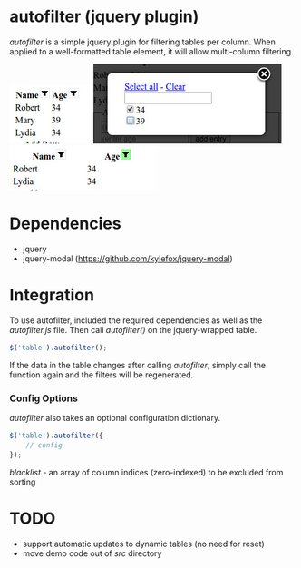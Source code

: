# autofilter (jquery plugin)

*autofilter* is a simple jquery plugin for filtering tables per column.  When applied to a well-formatted table element, it will allow multi-column filtering.  

![unfiltered table](/docs/images/unfiltered.jpg?raw=true "Optional Title")
![filter modal](/docs/images/filter_modal.jpg?raw=true "Optional Title")
![filtered table](/docs/images/filtered.jpg?raw=true "Optional Title")

# Dependencies
* jquery
* jquery-modal (https://github.com/kylefox/jquery-modal)

# Integration
To use autofilter, included the required dependencies as well as the *autofilter.js* file.  Then call *autofilter()* on the jquery-wrapped table.  
```javascript
$('table').autofilter();
```
If the data in the table changes after calling *autofilter*, simply call the function again and the filters will be regenerated.  

### Config Options
*autofilter* also takes an optional configuration dictionary.  

```javascript
$('table').autofilter({
    // config
});
```
*blacklist* - an array of column indices (zero-indexed) to be excluded from sorting

# TODO
* support automatic updates to dynamic tables (no need for reset)
* move demo code out of *src* directory
